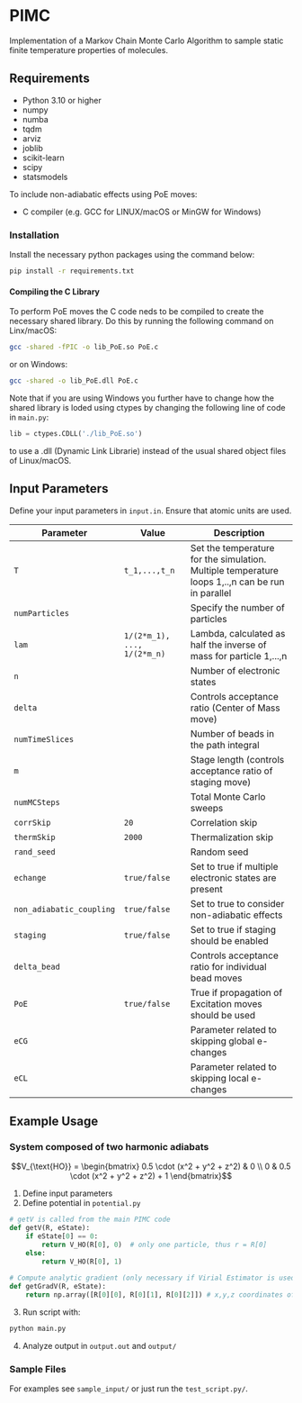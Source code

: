 # PIMC
Implementation of a Markov Chain Monte Carlo Algorithm to sample static finite temperature properties of molecules.

## Requirements
- Python 3.10 or higher
- numpy
- numba
- tqdm
- arviz
- joblib
- scikit-learn
- scipy
- statsmodels

To include non-adiabatic effects using PoE moves:
- C compiler (e.g. GCC for LINUX/macOS or MinGW for Windows)

### Installation
Install the necessary python packages using the command below:

```bash
pip install -r requirements.txt
```

#### Compiling the C Library
To perform PoE moves the C code neds to be compiled to create the necessary shared library. Do this by running the following command on Linx/macOS:

```bash
gcc -shared -fPIC -o lib_PoE.so PoE.c
```

or on Windows:

```bash
gcc -shared -o lib_PoE.dll PoE.c
```

Note that if you are using Windows you further have to change how the shared library is loded using ctypes by changing the following line of code in `main.py`:

```python
lib = ctypes.CDLL('./lib_PoE.so')
```

to use a .dll (Dynamic Link Librarie) instead of the usual shared object files of Linux/macOS.

## Input Parameters
Define your input parameters in `input.in`. Ensure that atomic units are used.

| Parameter                 | Value              | Description                                                  |
|---------------------------|--------------------|--------------------------------------------------------------|
| `T`                       | `t_1,...,t_n`| Set the temperature for the simulation. Multiple temperature loops 1,..,n can be run in parallel            |
| `numParticles`            |          | Specify the number of particles                              |
| `lam`                     | `1/(2*m_1), ..., 1/(2*m_n)`     | Lambda, calculated as half the inverse of mass for particle 1,...,n     |
| `n`                       |          | Number of electronic states                                  |
| `delta`                   |           | Controls acceptance ratio (Center of Mass move)              |
| `numTimeSlices`           |          | Number of beads in the path integral                         |
| `m`                       |          | Stage length (controls acceptance ratio of staging move)     |
| `numMCSteps`              |          | Total Monte Carlo sweeps                                     |
| `corrSkip`                | `20`               | Correlation skip                                             |
| `thermSkip`               | `2000`             | Thermalization skip                                          |
| `rand_seed`               |            | Random seed                                                  |
| `echange`                 | `true/false`       | Set to true if multiple electronic states are present        |
| `non_adiabatic_coupling`  | `true/false`       | Set to true to consider non-adiabatic effects                |
| `staging`                 | `true/false`       | Set to true if staging should be enabled                     |
| `delta_bead`              |           | Controls acceptance ratio for individual bead moves          |
| `PoE`                     | `true/false`       | True if propagation of Excitation moves should be used       |
| `eCG`                     |         | Parameter related to skipping global e-changes              |
| `eCL`                     |         | Parameter related to skipping local e-changes               |

## Example Usage

### System composed of two harmonic adiabats

```math
V_{\text{HO}} = \begin{bmatrix} 0.5 \cdot (x^2 + y^2 + z^2) & 0 \\ 0 & 0.5 \cdot (x^2 + y^2 + z^2) + 1 \end{bmatrix}
```

1) Define input parameters
2) Define potential in `potential.py`

```python
# getV is called from the main PIMC code
def getV(R, eState):
	if eState[0] == 0:
		return V_HO(R[0], 0)  # only one particle, thus r = R[0]
	else:
		return V_HO(R[0], 1)
	
# Compute analytic gradient (only necessary if Virial Estimator is used)
def getGradV(R, eState):
	return np.array([R[0][0], R[0][1], R[0][2]]) # x,y,z coordinates of particle
```

3) Run script with: 
```bash
python main.py
```

4) Analyze output in `output.out` and `output/`

### Sample Files
For examples see `sample_input/` or just run the `test_script.py/`.
